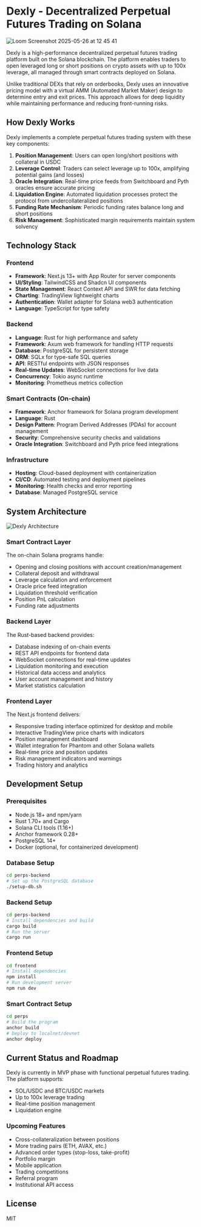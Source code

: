 # Dexly - Decentralized Perpetual Futures Trading on Solana
![Loom Screenshot 2025-05-26 at 12 45 41](https://github.com/user-attachments/assets/35f3ad0c-8423-47ad-a5d1-018f705b6e7b)




Dexly is a high-performance decentralized perpetual futures trading platform built on the Solana blockchain. The platform enables traders to open leveraged long or short positions on crypto assets with up to 100x leverage, all managed through smart contracts deployed on Solana.

Unlike traditional DEXs that rely on orderbooks, Dexly uses an innovative pricing model with a virtual AMM (Automated Market Maker) design to determine entry and exit prices. This approach allows for deep liquidity while maintaining performance and reducing front-running risks.

## How Dexly Works

Dexly implements a complete perpetual futures trading system with these key components:

1. **Position Management**: Users can open long/short positions with collateral in USDC
2. **Leverage Control**: Traders can select leverage up to 100x, amplifying potential gains (and losses)
3. **Oracle Integration**: Real-time price feeds from Switchboard and Pyth oracles ensure accurate pricing
4. **Liquidation Engine**: Automated liquidation processes protect the protocol from undercollateralized positions
5. **Funding Rate Mechanism**: Periodic funding rates balance long and short positions 
6. **Risk Management**: Sophisticated margin requirements maintain system solvency

## Technology Stack

### Frontend
- **Framework**: Next.js 13+ with App Router for server components
- **UI/Styling**: TailwindCSS and Shadcn UI components
- **State Management**: React Context API and SWR for data fetching
- **Charting**: TradingView lightweight charts 
- **Authentication**: Wallet adapter for Solana web3 authentication
- **Language**: TypeScript for type safety

### Backend
- **Language**: Rust for high performance and safety
- **Framework**: Axum web framework for handling HTTP requests
- **Database**: PostgreSQL for persistent storage
- **ORM**: SQLx for type-safe SQL queries
- **API**: RESTful endpoints with JSON responses
- **Real-time Updates**: WebSocket connections for live data
- **Concurrency**: Tokio async runtime
- **Monitoring**: Prometheus metrics collection

### Smart Contracts (On-chain)
- **Framework**: Anchor framework for Solana program development
- **Language**: Rust
- **Design Pattern**: Program Derived Addresses (PDAs) for account management
- **Security**: Comprehensive security checks and validations
- **Oracle Integration**: Switchboard and Pyth price feed integrations

### Infrastructure
- **Hosting**: Cloud-based deployment with containerization
- **CI/CD**: Automated testing and deployment pipelines
- **Monitoring**: Health checks and error reporting
- **Database**: Managed PostgreSQL service

## System Architecture

![Dexly Architecture ](https://github.com/user-attachments/assets/82bd5354-3d1f-4edd-b7e3-b0d0bb1d0ffe)

### Smart Contract Layer
The on-chain Solana programs handle:
- Opening and closing positions with account creation/management
- Collateral deposit and withdrawal
- Leverage calculation and enforcement
- Oracle price feed integration
- Liquidation threshold verification
- Position PnL calculation
- Funding rate adjustments

### Backend Layer
The Rust-based backend provides:
- Database indexing of on-chain events
- REST API endpoints for frontend data
- WebSocket connections for real-time updates
- Liquidation monitoring and execution
- Historical data access and analytics
- User account management and history
- Market statistics calculation

### Frontend Layer
The Next.js frontend delivers:
- Responsive trading interface optimized for desktop and mobile
- Interactive TradingView price charts with indicators
- Position management dashboard
- Wallet integration for Phantom and other Solana wallets
- Real-time price and position updates
- Risk management indicators and warnings
- Trading history and analytics

## Development Setup

### Prerequisites
- Node.js 18+ and npm/yarn
- Rust 1.70+ and Cargo
- Solana CLI tools (1.16+)
- Anchor framework 0.28+
- PostgreSQL 14+
- Docker (optional, for containerized development)

### Database Setup
```bash
cd perps-backend
# Set up the PostgreSQL database
./setup-db.sh
```

### Backend Setup
```bash
cd perps-backend
# Install dependencies and build
cargo build
# Run the server
cargo run
```

### Frontend Setup
```bash
cd frontend
# Install dependencies
npm install
# Run development server
npm run dev
```

### Smart Contract Setup
```bash
cd perps
# Build the program
anchor build
# Deploy to localnet/devnet
anchor deploy
```

## Current Status and Roadmap

Dexly is currently in MVP phase with functional perpetual futures trading. The platform supports:

- SOL/USDC and BTC/USDC markets
- Up to 100x leverage trading
- Real-time position management
- Liquidation engine

### Upcoming Features
- Cross-collateralization between positions
- More trading pairs (ETH, AVAX, etc.)
- Advanced order types (stop-loss, take-profit)
- Portfolio margin
- Mobile application
- Trading competitions
- Referral program
- Institutional API access

## License

MIT 
